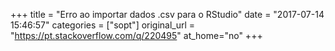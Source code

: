 +++
title = "Erro ao importar dados .csv para o RStudio"
date = "2017-07-14 15:46:57"
categories = ["sopt"]
original_url = "https://pt.stackoverflow.com/q/220495"
at_home="no"
+++

